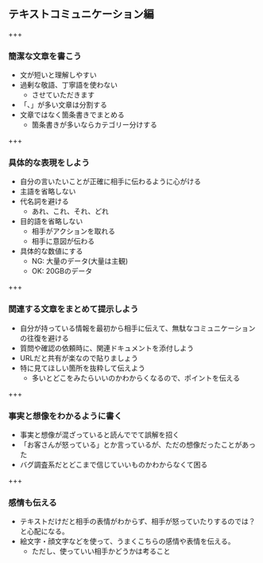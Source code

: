 ## テキストコミュニケーション編

+++

### 簡潔な文章を書こう

* 文が短いと理解しやすい
* 過剰な敬語、丁寧語を使わない
  * させていただきます
* 「、」が多い文章は分割する
* 文章ではなく箇条書きでまとめる
  * 箇条書きが多いならカテゴリー分けする

+++

### 具体的な表現をしよう

* 自分の言いたいことが正確に相手に伝わるように心がける
* 主語を省略しない
* 代名詞を避ける
  * あれ、これ、それ、どれ
* 目的語を省略しない
  * 相手がアクションを取れる
  * 相手に意図が伝わる
* 具体的な数値にする
  * NG: 大量のデータ(大量は主観)
  * OK: 20GBのデータ

+++

### 関連する文章をまとめて提示しよう

* 自分が持っている情報を最初から相手に伝えて、無駄なコミュニケーションの往復を避ける
* 質問や確認の依頼時に、関連ドキュメントを添付しよう
* URLだと共有が楽なので貼りましょう
* 特に見てほしい箇所を抜粋して伝えよう
  * 多いとどこをみたらいいのかわからくなるので、ポイントを伝える

+++

### 事実と想像をわかるように書く

* 事実と想像が混ざっていると読んででて誤解を招く
* 「お客さんが怒っている」とか言っているが、ただの想像だったことがあった
* バグ調査系だとどこまで信じていいものかわからなくて困る

+++

### 感情も伝える

* テキストだけだと相手の表情がわからず、相手が怒っていたりするのでは？と心配になる。
* 絵文字・顔文字などを使って、うまくこちらの感情や表情を伝える。
  * ただし、使っていい相手かどうかは考ること
